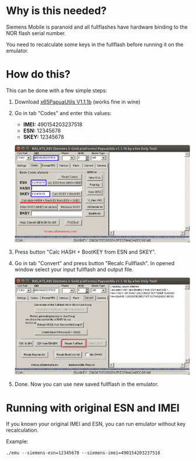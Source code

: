 # Why is this needed?

Siemens Mobile is paranoid and all fullflashes have hardware binding to the NOR flash serial number.

You need to recalculate some keys in the fullflash before running it on the emulator.

# How do this?

This can be done with a few simple steps:

1. Download [x65PapuaUtils V1.1.1b](https://web.archive.org/web/20120711125854/http://forum.allsiemens.com/download.php?id=67331) (works fine in wine)
2. Go in tab "Codes" and enter this values:
    - **IMEI:** 490154203237518
    - **ESN:** 12345678
    - **SKEY:** 12345678
    
    ![recalc-flash-0.png](recalc-flash-0.png)
    
3. Press button "Calc HASH + BootKEY from ESN and SKEY".

3. Go in tab "Convert" and press button "Recalc Fullflash". In opened window select your input fullflash and output file.

    ![recalc-flash-1.png](recalc-flash-1.png)

5. Done. Now you can use new saved fullflash in the emulator.

# Running with original ESN and IMEI
If you known your original IMEI and ESN, you can run emulator without key recalculation.

Example:
```
./emu --siemens-esn=12345678 --siemens-imei=490154203237518
```

